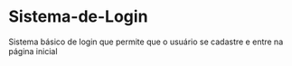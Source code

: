 # Sistema-de-Login
Sistema básico de login que permite que o usuário se cadastre e entre na página inicial

